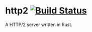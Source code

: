 # http2 [![Build Status](https://travis-ci.org/krsnik02/rust-http2.svg?branch=master)](https://travis-ci.org/krsnik02/rust-http2)
A HTTP/2 server written in Rust.
